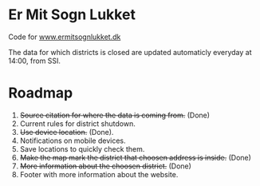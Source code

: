 # Er Mit Sogn Lukket
Code for www.ermitsognlukket.dk

The data for which districts is closed are updated automaticly everyday at 14:00, from SSI.

# Roadmap
1. ~~Source citation for where the data is coming from.~~ (Done)
2. Current rules for district shutdown.
3. ~~Use device location.~~ (Done).
4. Notifications on mobile devices.
5. Save locations to quickly check them.
6. ~~Make the map mark the district that choosen address is inside.~~ (Done)
7. ~~More information about the choosen district.~~ (Done)
8. Footer with more information about the website.
